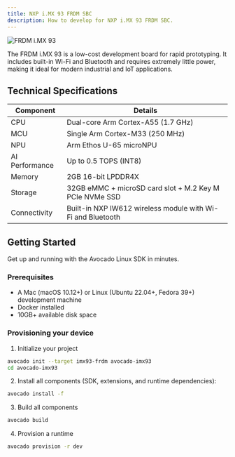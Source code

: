 ```yaml
---
title: NXP i.MX 93 FRDM SBC
description: How to develop for NXP i.MX 93 FRDM SBC.
---
```


![FRDM i.MX 93](/img/hardware/nxp/frdm-imx-93.jpg)

The FRDM i.MX 93 is a low-cost development board for rapid prototyping. It includes built-in Wi-Fi and Bluetooth and requires extremely little power, making it ideal for modern industrial and IoT applications.

## Technical Specifications

| Component        | Details                                                   |
|------------------|-----------------------------------------------------------|
| CPU              | Dual-core Arm Cortex-A55 (1.7 GHz)                        |
| MCU              | Single Arm Cortex-M33 (250 MHz)                           |
| NPU              | Arm Ethos U-65 microNPU                                   |
| AI Performance   | Up to 0.5 TOPS (INT8)                                     |
| Memory           | 2GB 16-bit LPDDR4X                                        |
| Storage          | 32GB eMMC + microSD card slot + M.2 Key M PCIe NVMe SSD  |
| Connectivity     | Built-in NXP IW612 wireless module with Wi-Fi and Bluetooth |

## Getting Started

Get up and running with the Avocado Linux SDK in minutes.

### Prerequisites

- A Mac (macOS 10.12+) or Linux (Ubuntu 22.04+, Fedora 39+) development machine
- Docker installed
- 10GB+ available disk space


### Provisioning your device

1. Initialize your project

```bash
avocado init --target imx93-frdm avocado-imx93
cd avocado-imx93
```

2. Install all components (SDK, extensions, and runtime dependencies):

```bash
avocado install -f
```

3. Build all components

```bash
avocado build
```

4. Provision a runtime

```bash
avocado provision -r dev
```
